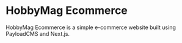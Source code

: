 # HobbyMag Ecommerce

HobbyMag Ecommerce is a simple e-commerce website built using PayloadCMS and Next.js.
